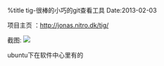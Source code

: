 %title tig-很棒的小巧的git查看工具
Date:2013-02-03

项目主页 ：http://jonas.nitro.dk/tig/

截图: ![](http://ww1.sinaimg.cn/bmiddle/620b3a1fjw1e1ezgqh9w2j.jpg)

ubuntu下在软件中心里有的
